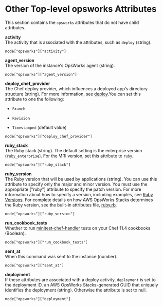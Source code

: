 # Other Top\-level opsworks Attributes<a name="attributes-json-opsworks-other"></a>

This section contains the `opsworks` attributes that do not have child attributes\.

**activity**  
The activity that is associated with the attributes, such as `deploy` \(string\)\.  

```
node["opsworks"]["activity"]
```

**agent\_version**  
The version of the instance's OpsWorks agent \(string\)\.  

```
node["opsworks"]["agent_version"]
```

**deploy\_chef\_provider**  
The Chef deploy provider, which influences a deployed app's directory structure \(string\)\. For more information, see [deploy](https://docs.chef.io/resource_deploy.html)\.You can set this attribute to one the following:  

+ `Branch`

+ `Revision`

+ `Timestamped` \(default value\)

```
node["opsworks"]["deploy_chef_provider"]
```

**ruby\_stack**  
The Ruby stack \(string\)\. The default setting is the enterprise version \(`ruby_enterprise`\)\. For the MRI version, set this attribute to `ruby`\.  

```
node["opsworks"]["ruby_stack"]
```

**ruby\_version**  
The Ruby version that will be used by applications \(string\)\. You can use this attribute to specify only the major and minor version\. You must use the appropriate \["ruby"\] attribute to specify the patch version\. For more information about how to specify a version, including examples, see [Ruby Versions](workingcookbook-ruby.md)\. For complete details on how AWS OpsWorks Stacks determines the Ruby version, see the built\-in attributes file, [ruby\.rb](https://github.com/aws/opsworks-cookbooks/blob/release-chef-11.10/ruby/attributes/ruby.rb)\.  

```
node["opsworks"]["ruby_version"]
```

**run\_cookbook\_tests**  
Whether to run [minitest\-chef\-handler](https://github.com/calavera/minitest-chef-handler) tests on your Chef 11\.4 cookbooks \(Boolean\)\.  

```
node["opsworks"]["run_cookbook_tests"]
```

**sent\_at**  
When this command was sent to the instance \(number\)\.  

```
node["opsworks"]["sent_at"]
```

**deployment**  
If these attributes are associated with a deploy activity, `deployment` is set to the deployment ID, an AWS OpsWorks Stacks\-generated GUID that uniquely identifies the deployment \(string\)\. Otherwise the attribute is set to null\.  

```
node["opsworks"]["deployment"]
```